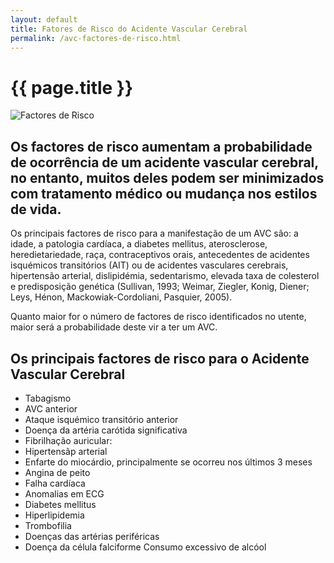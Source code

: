 ```yaml
---
layout: default
title: Fatores de Risco do Acidente Vascular Cerebral
permalink: /avc-factores-de-risco.html
---
```


# {{ page.title }}

![Factores de Risco](../assets/fatores-de-risco-acidente-vascular-cerebral.jpg "Factores de Risco")

## Os factores de risco aumentam a probabilidade de ocorrência de um acidente vascular cerebral, no entanto, muitos deles podem ser minimizados com tratamento médico ou mudança nos estilos de vida.

Os principais factores de risco para a manifestação de um AVC são: a idade, a patologia cardíaca, a diabetes mellitus, aterosclerose, heredietariedade, raça, contraceptivos orais, antecedentes de acidentes isquémicos transitórios (AIT) ou de acidentes vasculares cerebrais, hipertensão arterial, dislipidémia, sedentarismo, elevada taxa de colesterol e predisposição genética (Sullivan, 1993; Weimar, Ziegler, Konig, Diener; Leys, Hénon, Mackowiak-Cordoliani, Pasquier, 2005).

Quanto maior for o número de factores de risco identificados no utente, maior será a probabilidade deste vir a ter um AVC.

## Os principais factores de risco para o Acidente Vascular Cerebral

* Tabagismo
* AVC anterior
* Ataque isquémico transitório anterior
* Doença da artéria carótida significativa
* Fibrilhação auricular:
* Hipertensãp arterial
* Enfarte do miocárdio, principalmente se ocorreu nos últimos 3 meses
* Angina de peito
* Falha cardíaca
* Anomalias em ECG
* Diabetes mellitus
* Hiperlipidemia
* Trombofilia
* Doenças das artérias periféricas
* Doença da célula falciforme Consumo excessivo de alcóol

